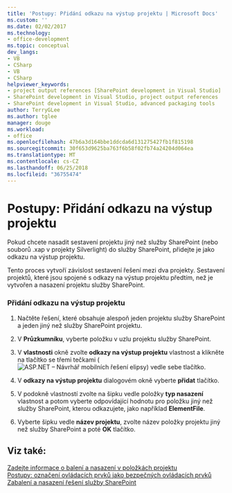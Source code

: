 ```yaml
---
title: 'Postupy: Přidání odkazu na výstup projektu | Microsoft Docs'
ms.custom: ''
ms.date: 02/02/2017
ms.technology:
- office-development
ms.topic: conceptual
dev_langs:
- VB
- CSharp
- VB
- CSharp
helpviewer_keywords:
- project output references [SharePoint development in Visual Studio]
- SharePoint development in Visual Studio, project output references
- SharePoint development in Visual Studio, advanced packaging tools
author: TerryGLee
ms.author: tglee
manager: douge
ms.workload:
- office
ms.openlocfilehash: 47b6a3d164bbe1ddcda6d131275427fb1f815198
ms.sourcegitcommit: 30f653d9625ba763f6b58f02fb74a24204d064ea
ms.translationtype: MT
ms.contentlocale: cs-CZ
ms.lasthandoff: 06/25/2018
ms.locfileid: "36755474"
---
```

# <a name="how-to-add-a-project-output-reference"></a>Postupy: Přidání odkazu na výstup projektu
  Pokud chcete nasadit sestavení projektu jiný než služby SharePoint (nebo souborů .xap v projekty Silverlight) do služby SharePoint, přidejte je jako odkazu na výstup projektu.  
  
 Tento proces vytvoří závislost sestavení řešení mezi dva projekty. Sestavení projektů, které jsou spojené s odkazy na výstup projektu předtím, než je vytvořen a nasazení projektu služby SharePoint.  
  
### <a name="to-add-a-project-output-reference"></a>Přidání odkazu na výstup projektu
  
1.  Načtěte řešení, které obsahuje alespoň jeden projektu služby SharePoint a jeden jiný než služby SharePoint projektu.  
  
2.  V **Průzkumníku**, vyberte položku v uzlu projektu služby SharePoint.  
  
3.  V **vlastnosti** okně zvolte **odkazy na výstup projektu** vlastnost a klikněte na tlačítko se třemi tečkami (![ASP.NET – Návrhář mobilních řešení elipsy](../sharepoint/media/mwellipsis.gif "ASP. Asp.net – Návrhář mobilních řešení elipsy")) vedle sebe tlačítko.  
  
4.  V **odkazy na výstup projektu** dialogovém okně vyberte **přidat** tlačítko.  
  
5.  V podokně vlastností zvolte na šipku vedle položky **typ nasazení** vlastnost a potom vyberte odpovídající hodnotu pro položku jiný než služby SharePoint, kterou odkazujete, jako například **ElementFile**.  
  
6.  Vyberte šipku vedle **název projektu**, zvolte název položky projektu jiný než služby SharePoint a poté **OK** tlačítko.  
  
## <a name="see-also"></a>Viz také:
 [Zadejte informace o balení a nasazení v položkách projektu](../sharepoint/providing-packaging-and-deployment-information-in-project-items.md)   
 [Postupy: označení ovládacích prvků jako bezpečných ovládacích prvků](../sharepoint/how-to-mark-controls-as-safe-controls.md)   
 [Zabalení a nasazení řešení služby SharePoint](../sharepoint/packaging-and-deploying-sharepoint-solutions.md)  
  
  
